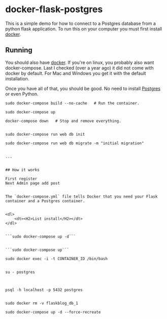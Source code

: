 # docker-flask-postgres

This is a simple demo for how to connect to a Postgres database from a python flask application. To run this on your computer you must first install [docker](https://docs.docker.com/engine/installation/).

## Running

You should also have [docker](https://docs.docker.com/install/). If you're on linux, you probably also want docker-compose. Last I checked (over a year ago) it did not come with docker by default. For Mac and Windows you get it with the default installation.

Once you have all of that, you should be good. No need to install [Postgres](https://www.postgresql.org/) or even Python.

```
sudo docker-compose build --no-cache   # Run the container.

sudo docker-compose up

docker-compose down   # Stop and remove everything.


sudo docker-compose run web db init

sudo docker-compose run web db migrate -m "initial migration"


...


## How it works

First register
Next Admin page add post


The `docker-compose.yml` file tells Docker that you need your Flask container and a Postgres container.


<dl>
	<dt><H2>List install</H2></dt>
</dl>


```sudo docker-compose up -d```


```sudo docker-compose up```

sudo docker exec -i -t CONTAINER_ID /bin/bash


su - postgres



psql -h localhost -p 5432 postgres


sudo docker rm -v flaskblog_db_1

sudo docker-compose up -d --force-recreate


